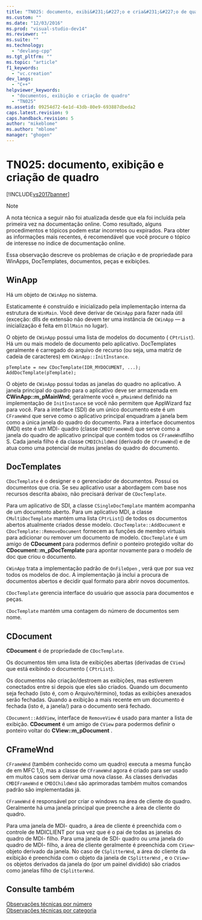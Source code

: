 ```yaml
---
title: "TN025: documento, exibi&#231;&#227;o e cria&#231;&#227;o de quadro | Microsoft Docs"
ms.custom: ""
ms.date: "12/03/2016"
ms.prod: "visual-studio-dev14"
ms.reviewer: ""
ms.suite: ""
ms.technology: 
  - "devlang-cpp"
ms.tgt_pltfrm: ""
ms.topic: "article"
f1_keywords: 
  - "vc.creation"
dev_langs: 
  - "C++"
helpviewer_keywords: 
  - "documentos, exibição e criação de quadro"
  - "TN025"
ms.assetid: 09254d72-6e1d-43db-80e9-693887dbeda2
caps.latest.revision: 9
caps.handback.revision: 5
author: "mikeblome"
ms.author: "mblome"
manager: "ghogen"
---
```

# TN025: documento, exibi&#231;&#227;o e cria&#231;&#227;o de quadro
[!INCLUDE[vs2017banner](../assembler/inline/includes/vs2017banner.md)]

> [!NOTE]
>  A nota técnica a seguir não foi atualizada desde que ela foi incluída pela primeira vez na documentação online.  Como resultado, alguns procedimentos e tópicos podem estar incorretos ou expirados.  Para obter as informações mais recentes, é recomendável que você procure o tópico de interesse no índice de documentação online.  
  
 Essa observação descreve os problemas de criação e de propriedade para WinApps, DocTemplates, documentos, peças e exibições.  
  
## WinApp  
 Há um objeto de `CWinApp` no sistema.  
  
 Estaticamente é construído e inicializado pela implementação interna da estrutura de `WinMain`.  Você deve derivar de `CWinApp` para fazer nada útil \(exceção: dlls de extensão não devem ter uma instância de `CWinApp` — a inicialização é feita em `DllMain` no lugar\).  
  
 O objeto de `CWinApp` possui uma lista de modelos do documento \( `CPtrList`\).  Há um ou mais modelo de documento pelo aplicativo.  DocTemplates geralmente é carregado do arquivo de recurso \(ou seja, uma matriz de cadeia de caracteres\) em `CWinApp::InitInstance`.  
  
```  
pTemplate = new CDocTemplate(IDR_MYDOCUMENT, ...);  
AddDocTemplate(pTemplate);  
```  
  
 O objeto de `CWinApp` possui todas as janelas do quadro no aplicativo.  A janela principal do quadro para o aplicativo deve ser armazenada em **CWinApp::m\_pMainWnd**; geralmente você `m_pMainWnd` definido na implementação de `InitInstance` se você não permitem que AppWizard faz para você.  Para a interface \(SDI\) de um único documento este é um `CFrameWnd` que serve como o aplicativo principal enquadram a janela bem como a única janela do quadro do documento.  Para a interface documentos \(MDI\) este é um MDI\- quadro \(classe `CMDIFrameWnd`\) que serve como a janela do quadro de aplicativo principal que contém todos os `CFrameWnd`filho S.  Cada janela filho é da classe `CMDIChildWnd` \(derivado de `CFrameWnd`\) e de atua como uma potencial de muitas janelas do quadro do documento.  
  
## DocTemplates  
 `CDocTemplate` é o designer e o gerenciador de documentos.  Possui os documentos que cria.  Se seu aplicativo usar a abordagem com base nos recursos descrita abaixo, não precisará derivar de `CDocTemplate`.  
  
 Para um aplicativo de SDI, a classe `CSingleDocTemplate` mantém acompanha de um documento aberto.  Para um aplicativo MDI, a classe `CMultiDocTemplate` mantém uma lista `CPtrList`\(\) de todos os documentos abertos atualmente criados desse modelo.  `CDocTemplate::AddDocument` e `CDocTemplate::RemoveDocument` fornecem as funções de membro virtuais para adicionar ou remover um documento de modelo.  `CDocTemplate` é um amigo de **CDocument** para podermos definir o ponteiro protegido voltar do **CDocument::m\_pDocTemplate** para apontar novamente para o modelo de doc que criou o documento.  
  
 `CWinApp` trata a implementação padrão de `OnFileOpen` , verá que por sua vez todos os modelos de doc.  A implementação já inclui a procura de documentos abertos e decidir qual formato para abrir novos documentos.  
  
 `CDocTemplate` gerencia interface do usuário que associa para documentos e peças.  
  
 `CDocTemplate` mantém uma contagem do número de documentos sem nome.  
  
## CDocument  
 **CDocument** é de propriedade de `CDocTemplate`.  
  
 Os documentos têm uma lista de exibições abertas \(derivadas de `CView`\) que está exibindo o documento \( `CPtrList`\).  
  
 Os documentos não criação\/destroem as exibições, mas estiverem conectados entre si depois que eles são criados.  Quando um documento seja fechado \(isto é, com o Arquivo\/término\), todas as exibições anexados serão fechadas.  Quando a exibição a mais recente em um documento é fechada \(isto é, a janela\/\) para o documento será fechado.  
  
 `CDocument::AddView`, interface de `RemoveView` é usado para manter a lista de exibição.  **CDocument** é um amigo de `CView` para podermos definir o ponteiro voltar do **CView::m\_pDocument** .  
  
## CFrameWnd  
 `CFrameWnd` \(também conhecido como um quadro\) executa a mesma função de em MFC 1,0, mas a classe de `CFrameWnd` agora é criado para ser usado em muitos casos sem derivar uma nova classe.  As classes derivadas `CMDIFrameWnd` e `CMDIChildWnd` são aprimoradas também muitos comandos padrão são implementadas já.  
  
 `CFrameWnd` é responsável por criar o windows na área de cliente do quadro.  Geralmente há uma janela principal que preenche a área de cliente do quadro.  
  
 Para uma janela de MDI\- quadro, a área de cliente é preenchida com o controle de MDICLIENT por sua vez que é o pai de todas as janelas do quadro de MDI\- filho.  Para uma janela de SDI\- quadro ou uma janela do quadro de MDI\- filho, a área de cliente geralmente é preenchida com `CView`\- objeto derivado da janela.  No caso de `CSplitterWnd`, a área do cliente da exibição é preenchida com o objeto da janela de `CSplitterWnd` , e o `CView`\- os objetos derivados da janela do \(por um painel dividido\) são criados como janelas filho de `CSplitterWnd`.  
  
## Consulte também  
 [Observações técnicas por número](../mfc/technical-notes-by-number.md)   
 [Observações técnicas por categoria](../mfc/technical-notes-by-category.md)